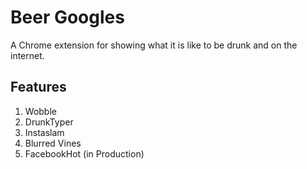Beer Googles
===============

A Chrome extension for showing what it is like to be drunk and on the internet.

Features
-------------
1. Wobble
2. DrunkTyper
3. Instaslam
4. Blurred Vines
5. FacebookHot (in Production)